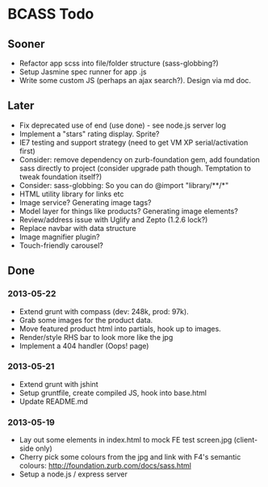 # BCASS Todo

## Sooner

* Refactor app scss into file/folder structure (sass-globbing?)
* Setup Jasmine spec runner for app .js
* Write some custom JS (perhaps an ajax search?). Design via md doc.

## Later

* Fix deprecated use of end (use done) - see node.js server log
* Implement a "stars" rating display. Sprite?
* IE7 testing and support strategy (need to get VM XP serial/activation first)
* Consider: remove dependency on zurb-foundation gem, add foundation sass directly to project (consider upgrade path though. Temptation to tweak foundation itself?)
* Consider: sass-globbing: So you can do @import "library/**/*"
* HTML utility library for links etc
* Image service? Generating image tags?
* Model layer for things like products? Generating image elements?
* Review/address issue with Uglify and Zepto (1.2.6 lock?)
* Replace navbar with data structure
* Image magnifier plugin?
* Touch-friendly carousel?

## Done

### 2013-05-22

* Extend grunt with compass (dev: 248k, prod: 97k).
* Grab some images for the product data.
* Move featured product html into partials, hook up to images.
* Render/style RHS bar to look more like the jpg
* Implement a 404 handler (Oops! page)

### 2013-05-21

* Extend grunt with jshint
* Setup gruntfile, create compiled JS, hook into base.html
* Update README.md

### 2013-05-19

* Lay out some elements in index.html to mock FE test screen.jpg (client-side only)
* Cherry pick some colours from the jpg and link with F4's semantic colours: http://foundation.zurb.com/docs/sass.html
* Setup a node.js / express server